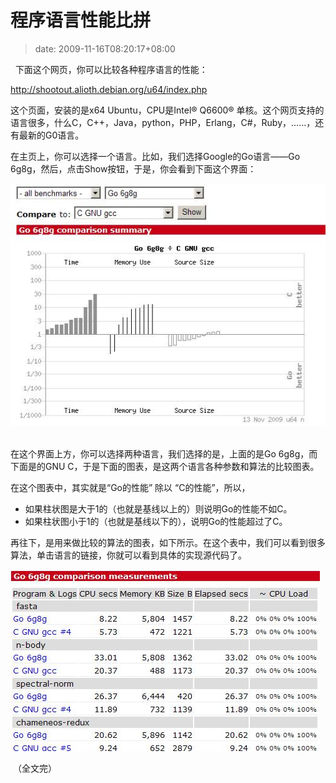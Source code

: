 # 程序语言性能比拼
>date: 2009-11-16T08:20:17+08:00


  下面这个网页，你可以比较各种程序语言的性能：


<http://shootout.alioth.debian.org/u64/index.php>


这个页面，安装的是x64 Ubuntu，CPU是Intel® Q6600® 单核。这个网页支持的语言很多，什么C，C++，Java，python，PHP，Erlang，C#，Ruby，……，还有最新的G0语言。


在主页上，你可以选择一个语言。比如，我们选择Google的Go语言——Go 6g8g，然后，点击Show按钮，于是，你会看到下面这个界面：


[![go vs gnuc](/assets/images/coolshell.cn/wp-content/uploads/2009/11/govsgnuc.jpg "go vs gnuc")](/assets/images/coolshell.cn/wp-content/uploads/2009/11/govsgnuc.jpg) 


在这个界面上方，你可以选择两种语言，我们选择的是，上面的是Go 6g8g，而下面是的GNU C，于是下面的图表，是这两个语言各种参数和算法的比较图表。



在这个图表中，其实就是“Go的性能” 除以 “C的性能”，所以，


* 如果柱状图是大于1的（也就是基线以上的）则说明Go的性能不如C。
* 如果柱状图小于1的（也就是基线以下的），说明Go的性能超过了C。


再往下，是用来做比较的算法的图表，如下所示。在这个表中，我们可以看到很多算法，单击语言的链接，你就可以看到具体的实现源代码了。



[![measurements table](/assets/images/coolshell.cn/wp-content/uploads/2009/11/measurements_table.jpg "measurements table")](/assets/images/coolshell.cn/wp-content/uploads/2009/11/measurements_table.jpg)


 （全文完）



